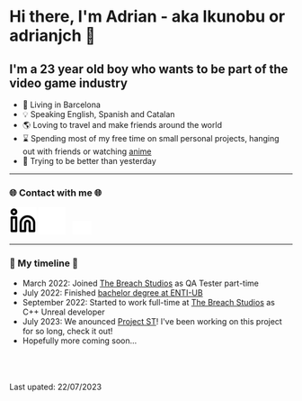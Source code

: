 # Hi there, I'm Adrian - aka Ikunobu or adrianjch 👋

## I'm a 23 year old boy who wants to be part of the video game industry
- 📍 Living in Barcelona
- 💡 Speaking English, Spanish and Catalan
- 🌎 Loving to travel and make friends around the world
- ⌛️ Spending most of my free time on small personal projects, hanging out with friends or watching [anime][myanimelist]
- 🌱 Trying to be better than yesterday

---

### 🌐 Contact with me 🌐
[![website](./img/linkedin-light.svg)](https://linkedin.com/in/adrianjch#gh-light-mode-only)
[![website](./img/linkedin-dark.svg)](https://linkedin.com/in/adrianjch#gh-dark-mode-only)
&nbsp;
[![website](./img/email-dark.png)](mailto:ikunobu.contact@gmail.com)

---

### 💎 My timeline 💎
- March 2022: Joined [The Breach Studios][company] as QA Tester part-time
- July 2022: Finished [bachelor degree at ENTI-UB](https://enti.cat/en/course/degree-in-interactive-digital-content-developer/)
- September 2022: Started to work full-time at [The Breach Studios][company] as C++ Unreal developer
- July 2023: We anounced [Project ST][ST]! I've been working on this project for so long, check it out!
- Hopefully more coming soon...

<br/>
<br/>
<br/>
Last upated: 22/07/2023



[linkedin]: https://linkedin.com/in/adrianjch
[myanimelist]: https://myanimelist.net/animelist/Ikunobu
[company]: https://twitter.com/thebreachstudio
[ST]: https://twitter.com/ProjectSTgame
